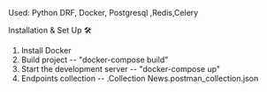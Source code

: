 Used: Python DRF, Docker, Postgresql ,Redis,Celery

Installation & Set Up 🛠

1. Install Docker
2. Build project -- "docker-compose build"
3. Start the development server -- "docker-compose up"
4. Endpoints collection -- .Collection News.postman_collection.json
